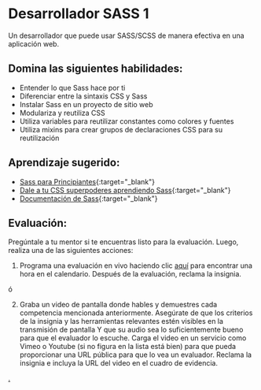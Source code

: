 # Desarrollador SASS 1

Un desarrollador que puede usar SASS/SCSS de manera efectiva en una aplicación web.

## Domina las siguientes habilidades:

- Entender lo que Sass hace por ti
- Diferenciar entre la sintaxis CSS y Sass
- Instalar Sass en un proyecto de sitio web
- Modulariza y reutiliza CSS
- Utiliza variables para reutilizar constantes como colores y fuentes
- Utiliza mixins para crear grupos de declaraciones CSS para su reutilización

## Aprendizaje sugerido:

- [Sass para Principiantes](https://www.udemy.com/course/sass-for-the-beginners/){:target="\_blank"}
- [Dale a tu CSS superpoderes aprendiendo Sass](https://www.freecodecamp.org/news/give-your-css-superpowers-by-learning-sass/){:target="\_blank"}
- [Documentación de Sass](https://sass-lang.com/){:target="\_blank"}

## Evaluación:

Pregúntale a tu mentor si te encuentras listo para la evaluación. Luego, realiza una de las siguientes acciones:

1. Programa una evaluación en vivo haciendo clic [aquí](https://webdev.codex.academy/mastery-eval-2?badge=iWNQLnVmTqmpPUfNqgQs5A) para encontrar una hora en el calendario. Después de la evaluación, reclama la insignia.

ó

2. Graba un video de pantalla donde hables y demuestres cada competencia mencionada anteriormente. Asegúrate de que los criterios de la insignia y las herramientas relevantes estén visibles en la transmisión de pantalla Y que su audio sea lo suficientemente bueno para que el evaluador lo escuche. Carga el video en un servicio como Vimeo o Youtube (si no figura en la lista está bien) para que pueda proporcionar una URL pública para que lo vea un evaluador. Reclama la insignia e incluya la URL del video en el cuadro de evidencia.

[.](level-2)

